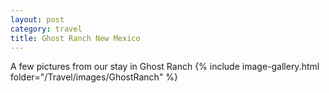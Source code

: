 ```yaml
---
layout: post
category: travel
title: Ghost Ranch New Mexico
---
```

A few pictures from our stay in Ghost Ranch
{% include image-gallery.html folder="/Travel/images/GhostRanch" %}